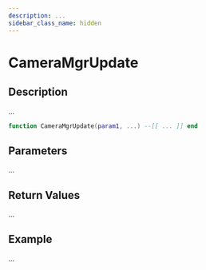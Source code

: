 ```yaml
---
description: ...
sidebar_class_name: hidden
---
```


# CameraMgrUpdate

## Description

...

```lua
function CameraMgrUpdate(param1, ...) --[[ ... ]] end
```

## Parameters

...

## Return Values

...

## Example

...

